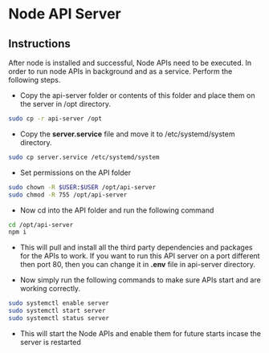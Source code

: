 # Node API Server

## Instructions

After node is installed and successful, Node APIs need to be executed. In order to run node APIs in background and as a service. Perform the following steps.

- Copy the api-server folder or contents of this folder and place them on the server in /opt directory.

```bash
sudo cp -r api-server /opt
```

- Copy the **server.service** file and move it to /etc/systemd/system directory.

```bash
sudo cp server.service /etc/systemd/system
```

- Set permissions on the API folder

```bash
sudo chown -R $USER:$USER /opt/api-server
sudo chmod -R 755 /opt/api-server
```

- Now cd into the API folder and run the following command

```bash
cd /opt/api-server
npm i
```

- This will pull and install all the third party dependencies and packages for the APIs to work. If you want to run this API server on a port different then port 80, then you can change it in **.env** file in api-server directory.

- Now simply run the following commands to make sure APIs start and are working correctly.

```bash
sudo systemctl enable server
sudo systemctl start server
sudo systemctl status server
```

- This will start the Node APIs and enable them for future starts incase the server is restarted
